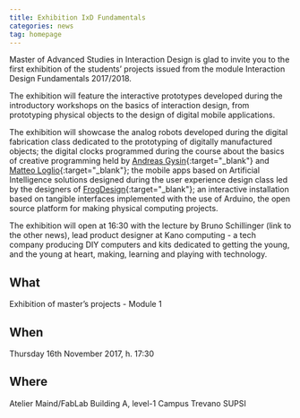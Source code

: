 ```yaml
---
title: Exhibition IxD Fundamentals
categories: news
tag: homepage
---
```



Master of Advanced Studies in Interaction Design is glad to invite you to the first exhibition of the students’ projects issued from the module Interaction Design Fundamentals 2017/2018.

The exhibition will feature the interactive prototypes developed during the introductory workshops on the basics of interaction design, from prototyping physical objects to the design of digital mobile applications.

The exhibition will showcase the analog robots developed during the digital fabrication class dedicated to the prototyping of digitally manufactured objects; the digital clocks programmed during the course about the basics of creative programming held by [Andreas Gysin](http://www.ertdfgcvb.ch/){:target="_blank"} and [Matteo Loglio](https://matlo.me/){:target="_blank"}; the mobile apps based on Artificial Intelligence solutions designed during the user experience design class led by the designers of [FrogDesign](https://www.frogdesign.com/){:target="_blank"}; an interactive installation based on tangible interfaces implemented with the use of Arduino, the open source platform for making physical computing projects.

The exhibition will open at 16:30 with the lecture by Bruno Schillinger (link to the other news), lead product designer at Kano computing - a tech company producing DIY computers and kits dedicated to getting the young, and the young at heart, making, learning and playing with technology.

## What
Exhibition of master’s projects - Module 1

## When
Thursday 16th November 2017, h. 17:30

## Where
Atelier Maind/FabLab Building A, level-1 Campus Trevano SUPSI
